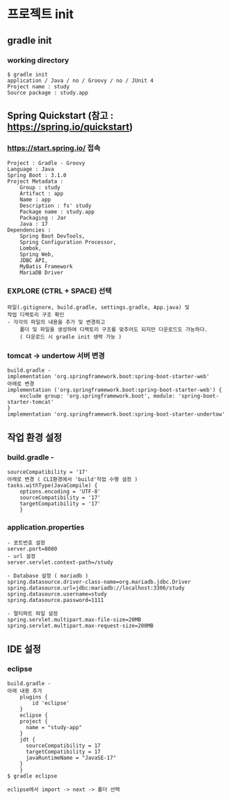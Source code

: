 # 프로젝트 init

## gradle init
### working directory
	$ gradle init
	application / Java / no / Groovy / no / JUnit 4
	Project name : study
	Source package : study.app

## Spring Quickstart (참고 : https://spring.io/quickstart)
### https://start.spring.io/ 접속

	Project : Gradle - Groovy
	Language : Java
	Spring Boot : 3.1.0
	Project Metadata :
		Group : study
		Artifact : app
		Name : app
		Description : fs' study
		Package name : study.app
		Packaging : Jar
		Java : 17
	Dependencies : 
		Spring Boot DevTools,
		Spring Configuration Processor,
		Lombok,
		Spring Web,
		JDBC API,
		MyBatis Framework
		MariaDB Driver
	
### EXPLORE (CTRL + SPACE) 선택
	파일(.gitignore, build.gradle, settings.gradle, App.java) 및 
	작업 디렉토리 구조 확인
	- 각각의 파일의 내용을 추가 및 변경하고
		폴더 및 파일을 생성하여 디렉토리 구조를 맞추어도 되지만 다운로드도 가능하다.
		( 다운로드 시 gradle init 생략 가능 )

### tomcat -> undertow 서버 변경
	build.gradle -  
	implementation 'org.springframework.boot:spring-boot-starter-web'
	아래로 변경
  	implementation ('org.springframework.boot:spring-boot-starter-web') {
    	exclude group: 'org.springframework.boot', module: 'spring-boot-starter-tomcat'
  	}
	implementation 'org.springframework.boot:spring-boot-starter-undertow'

## 작업 환경 설정
### build.gradle -
	sourceCompatibility = '17'
	아래로 변경 ( CLI환경에서 'build'작업 수행 설정 )
	tasks.withType(JavaCompile) {
    	options.encoding = 'UTF-8' 
    	sourceCompatibility = '17'
    	targetCompatibility = '17'
		}
### application.properties
	- 포트번호 설정
	server.port=8080
	- url 설정
	server.servlet.context-path=/study

	- Database 설정 ( mariadb )
	spring.datasource.driver-class-name=org.mariadb.jdbc.Driver
	spring.datasource.url=jdbc:mariadb://localhost:3306/study
	spring.datasource.username=study
	spring.datasource.password=1111

	- 멀티파트 파일 설정
	spring.servlet.multipart.max-file-size=20MB
	spring.servlet.multipart.max-request-size=200MB
	

## IDE 설정
### eclipse 
	build.gradle -
	아래 내용 추가
		plugins {
			id 'eclipse'
		}
		eclipse {
    	project {
      	  name = "study-app"
    	}
    	jdt {  
    	  sourceCompatibility = 17
    	  targetCompatibility = 17
    	  javaRuntimeName = "JavaSE-17"
    	}
		}
	$ gradle eclipse

	eclipse에서 import -> next -> 폴더 선택

